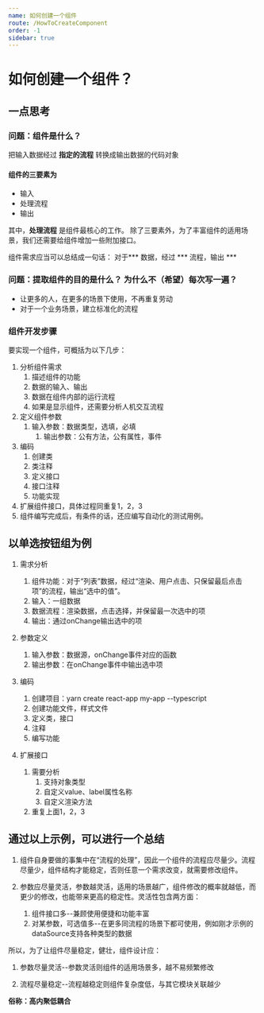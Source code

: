 ```yaml
---
name: 如何创建一个组件
route: /HowToCreateComponent
order: -1
sidebar: true
---
```


# 如何创建一个组件？

## 一点思考
### 问题：组件是什么？

把输入数据经过 **指定的流程** 转换成输出数据的代码对象

#### 组件的三要素为
+ 输入
+ 处理流程
+ 输出

其中，**处理流程** 是组件最核心的工作。 除了三要素外，为了丰富组件的适用场景，我们还需要给组件增加一些附加接口。

组件需求应当可以总结成一句话： 对于*** 数据，经过 *** 流程，输出 ***

### 问题：提取组件的目的是什么？ 为什么不（希望）每次写一遍？
+ 让更多的人，在更多的场景下使用，不再重复劳动
+ 对于一个业务场景，建立标准化的流程


### 组件开发步骤
要实现一个组件，可概括为以下几步：

1. 分析组件需求
    1. 描述组件的功能
    1. 数据的输入、输出
    1. 数据在组件内部的运行流程
    1. 如果是显示组件，还需要分析人机交互流程
1. 定义组件参数
    1. 输入参数：数据类型，选填，必填
		1. 输出参数：公有方法，公有属性，事件
1. 编码
    1. 创建类
    1. 类注释
    1. 定义接口
    1. 接口注释
    1. 功能实现
1. 扩展组件接口，具体过程同重复1，2，3
1. 组件编写完成后，有条件的话，还应编写自动化的测试用例。
	


## 以单选按钮组为例

1. 需求分析
    1. 组件功能：对于“列表”数据，经过“渲染、用户点击、只保留最后点击项”的流程，输出“选中的值”。
    1. 输入：一组数据
    1. 数据流程：渲染数据，点击选择，并保留最一次选中的项
    1. 输出：通过onChange输出选中的项
	
1. 参数定义
    1. 输入参数：数据源，onChange事件对应的函数
    1. 输出参数：在onChange事件中输出选中项
1. 编码
    1. 创建项目：yarn create react-app my-app --typescript
    1. 创建功能文件，样式文件
    1. 定义类，接口
    1. 注释
    1. 编写功能
1. 扩展接口
    1. 需要分析
        1. 支持对象类型
        1. 自定义value、label属性名称
        1. 自定义渲染方法
    1. 重复上面1，2，3


## 通过以上示例，可以进行一个总结

1. 组件自身要做的事集中在“流程的处理”，因此一个组件的流程应尽量少。流程尽量少，组件结构才能稳定，否则任意一个需求改变，就需要修改组件。
	
2. 参数应尽量灵活，参数越灵活，适用的场景越广，组件修改的概率就越低，而更少的修改，也能带来更高的稳定性。灵活性包含两方面：
    1. 组件接口多--兼顾使用便捷和功能丰富
    1. 对某参数，可选值多--在更多同流程的场景下都可使用，例如刚才示例的dataSource支持各种类型的数据


所以，为了让组件尽量稳定，健壮，组件设计应：
1. 参数尽量灵活--参数灵活则组件的适用场景多，越不易频繁修改

2. 流程尽量稳定--流程越稳定则组件复杂度低，与其它模块关联越少

**俗称：高内聚低耦合**	
